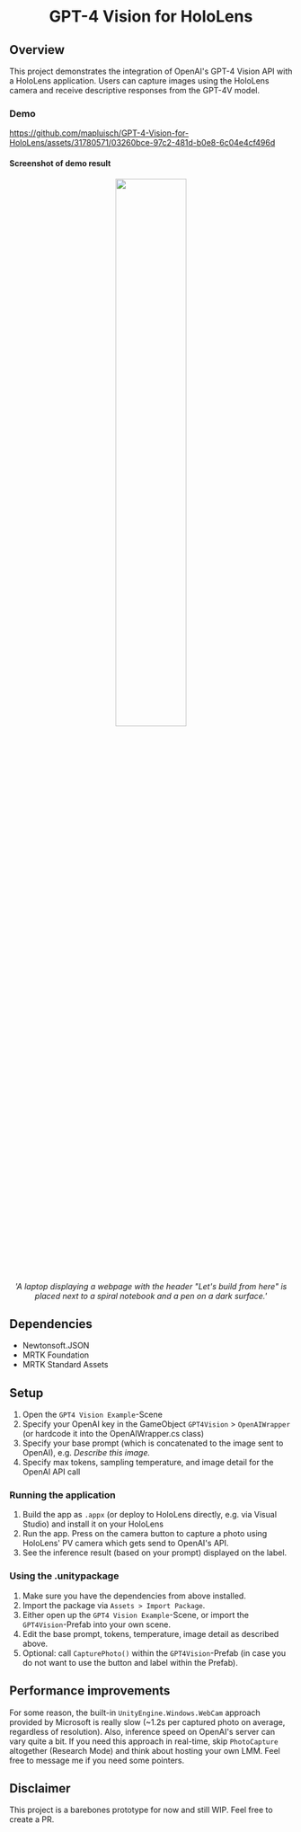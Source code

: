 <h1 align="center">GPT-4 Vision for HoloLens</h1>

## Overview
This project demonstrates the integration of OpenAI's GPT-4 Vision API with a HoloLens application. Users can capture images using the HoloLens camera and receive descriptive responses from the GPT-4V model. 

### Demo
https://github.com/mapluisch/GPT-4-Vision-for-HoloLens/assets/31780571/03260bce-97c2-481d-b0e8-6c04e4cf496d

#### Screenshot of demo result
<div align="center">
  <img src="https://github.com/mapluisch/GPT-4-Vision-for-HoloLens/assets/31780571/c15d8bdc-f323-4664-ad24-5494d0303803" style="width:50%;">
  <p><em>'A laptop displaying a webpage with the header "Let's build from here" is placed next to a spiral notebook and a pen on a dark surface.'</em></p>
</div>


## Dependencies
- Newtonsoft.JSON
- MRTK Foundation
- MRTK Standard Assets

## Setup
1. Open the `GPT4 Vision Example`-Scene
2. Specify your OpenAI key in the GameObject `GPT4Vision` > `OpenAIWrapper` (or hardcode it into the OpenAIWrapper.cs class)
3. Specify your base prompt (which is concatenated to the image sent to OpenAI), e.g. <i>Describe this image.</i>
4. Specify max tokens, sampling temperature, and image detail for the OpenAI API call

### Running the application
1. Build the app as `.appx` (or deploy to HoloLens directly, e.g. via Visual Studio) and install it on your HoloLens
2. Run the app. Press on the camera button to capture a photo using HoloLens' PV camera which gets send to OpenAI's API.
3. See the inference result (based on your prompt) displayed on the label.

### Using the .unitypackage
1. Make sure you have the dependencies from above installed.
2. Import the package via `Assets > Import Package`.
3. Either open up the `GPT4 Vision Example`-Scene, or import the `GPT4Vision`-Prefab into your own scene.
4. Edit the base prompt, tokens, temperature, image detail as described above.
5. Optional: call `CapturePhoto()` within the `GPT4Vision`-Prefab (in case you do not want to use the button and label within the Prefab).

## Performance improvements
For some reason, the built-in `UnityEngine.Windows.WebCam` approach provided by Microsoft is really slow (~1.2s per captured photo on average, regardless of resolution). Also, inference speed on OpenAI's server can vary quite a bit. If you need this approach in real-time, skip `PhotoCapture` altogether (Research Mode) and think about hosting your own LMM. Feel free to message me if you need some pointers.

## Disclaimer
This project is a barebones prototype for now and still WIP. Feel free to create a PR.
